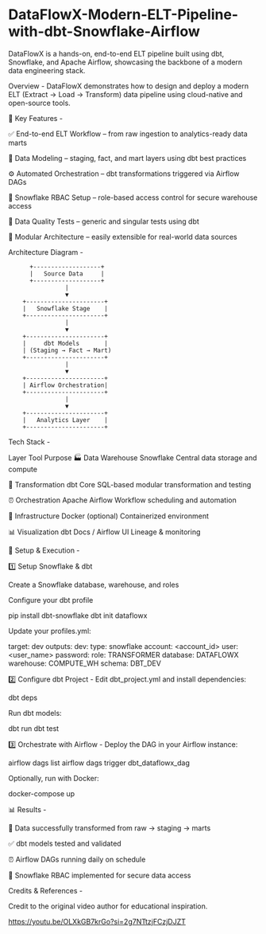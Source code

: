 # DataFlowX-Modern-ELT-Pipeline-with-dbt-Snowflake-Airflow
DataFlowX is a hands-on, end-to-end ELT pipeline built using dbt, Snowflake, and Apache Airflow, showcasing the backbone of a modern data engineering stack.


Overview - 
DataFlowX demonstrates how to design and deploy a modern ELT (Extract → Load → Transform) data pipeline using cloud-native and open-source tools.

🧩 Key Features -

✅ End-to-end ELT Workflow – from raw ingestion to analytics-ready data marts

🧠 Data Modeling – staging, fact, and mart layers using dbt best practices

⚙️ Automated Orchestration – dbt transformations triggered via Airflow DAGs

🔐 Snowflake RBAC Setup – role-based access control for secure warehouse access

🧪 Data Quality Tests – generic and singular tests using dbt

🧰 Modular Architecture – easily extensible for real-world data sources

Architecture Diagram - 

          +-------------------+
          |   Source Data     |
          +-------------------+
                    |
                    ▼
        +----------------------+
        |   Snowflake Stage    |
        +----------------------+
                    |
                    ▼
        +----------------------+
        |     dbt Models       |
        | (Staging → Fact → Mart)
        +----------------------+
                    |
                    ▼
        +----------------------+
        | Airflow Orchestration|
        +----------------------+
                    |
                    ▼
        +----------------------+
        |   Analytics Layer    |
        +----------------------+
Tech Stack -

Layer	Tool	Purpose
🏭 Data Warehouse	Snowflake	Central data storage and compute

🧱 Transformation	dbt Core	SQL-based modular transformation and testing

⏰ Orchestration	Apache Airflow	Workflow scheduling and automation

🐳 Infrastructure	Docker (optional)	Containerized environment

📊 Visualization	dbt Docs / Airflow UI	Lineage & monitoring


🚀 Setup & Execution - 

1️⃣ Setup Snowflake & dbt

Create a Snowflake database, warehouse, and roles

Configure your dbt profile

pip install dbt-snowflake
dbt init dataflowx


Update your profiles.yml:

target: dev
outputs:
  dev:
    type: snowflake
    account: <account_id>
    user: <user_name>
    password: <password>
    role: TRANSFORMER
    database: DATAFLOWX
    warehouse: COMPUTE_WH
    schema: DBT_DEV

2️⃣ Configure dbt Project - 
Edit dbt_project.yml and install dependencies:

dbt deps


Run dbt models:

dbt run
dbt test

3️⃣ Orchestrate with Airflow - 
Deploy the DAG in your Airflow instance:

airflow dags list
airflow dags trigger dbt_dataflowx_dag


Optionally, run with Docker:

docker-compose up

📊 Results - 

🔄 Data successfully transformed from raw → staging → marts

✅ dbt models tested and validated

⏰ Airflow DAGs running daily on schedule

🔐 Snowflake RBAC implemented for secure data access

Credits & References -

Credit to the original video author for educational inspiration.

https://youtu.be/OLXkGB7krGo?si=2g7NTtzjFCzjDJZT

